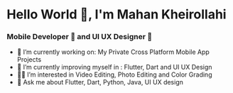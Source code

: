# Hello World 👋, I'm Mahan Kheirollahi

### Mobile Developer 📱 and UI UX Designer 🎨

- 🔭 I’m currently working on: My Private Cross Platform Mobile App Projects
- 🌱 I’m currently improving myself in : Flutter, Dart and UI UX Design
- 👨‍💻 I’m interested in Video Editing, Photo Editing and Color Grading
- 💬 Ask me about Flutter, Dart, Python, Java, UI UX design
<br/>
